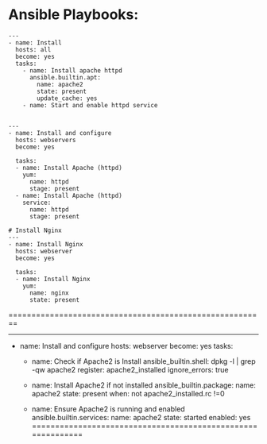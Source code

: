 # Ansible Playbooks:
```
---
- name: Install
  hosts: all
  become: yes
  tasks:
    - name: Install apache httpd
      ansible.builtin.apt:
        name: apache2
        state: present
        update_cache: yes
    - name: Start and enable httpd service


```



```
---
- name: Install and configure
  hosts: webservers
  become: yes

  tasks:
  - name: Install Apache (httpd)
  	yum:
  	  name: httpd
  	  stage: present
  - name: Install Apache (httpd)
  	service:
  	  name: httpd
  	  stage: present

```
```
# Install Nginx
---
- name: Install Nginx
  hosts: webserver
  become: yes

  tasks: 
  - name: Install Nginx
    yum: 
      name: nginx
      state: present
```

========================================================

---
- name: Install and configure
  hosts: webserver
  become: yes
  tasks:
  - name: Check if Apache2 is Install
    ansible_builtin.shell: dpkg -l | grep -qw apache2
    register: apache2_installed
    ignore_errors: true

  - name: Install Apache2 if not installed
    ansible_builtin.package:
      name: apache2
      state: present
    when: not apache2_installed.rc !=0
  - name: Ensure Apache2 is running and enabled
    ansible.builtin.services:
      name: apache2
      state: started
      enabled: yes
============================================================
